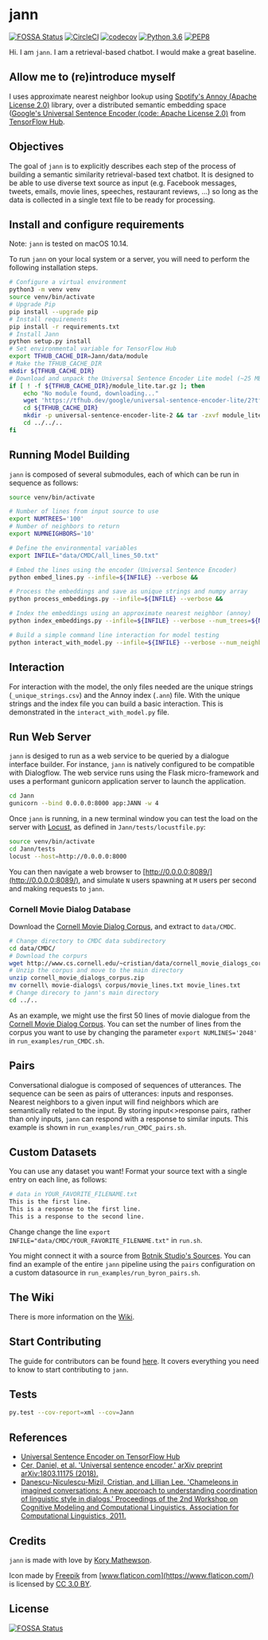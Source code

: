 # jann
[![FOSSA Status](https://app.fossa.io/api/projects/git%2Bgithub.com%2Fkorymath%2Fjann.svg?type=shield)](https://app.fossa.io/projects/git%2Bgithub.com%2Fkorymath%2Fjann?ref=badge_shield)
[![CircleCI](https://circleci.com/gh/korymath/jann.svg?style=svg)](https://circleci.com/gh/korymath/jann)
[![codecov](https://codecov.io/gh/korymath/jann/branch/master/graph/badge.svg)](https://codecov.io/gh/korymath/jann)
[![Python 3.6](https://img.shields.io/badge/python-3.6-blue.svg)](https://www.python.org/downloads/release/python-360/)
[![PEP8](https://img.shields.io/badge/code%20style-pep8-orange.svg)](https://www.python.org/dev/peps/pep-0008/)

Hi. I am `jann`. I am a retrieval-based chatbot. I would make a great baseline.

## Allow me to (re)introduce myself

I uses approximate nearest neighbor lookup using [Spotify's Annoy (Apache License 2.0)](https://github.com/spotify/annoy) library, over a distributed semantic embedding space ([Google's Universal Sentence Encoder (code: Apache License 2.0)](https://alpha.tfhub.dev/google/universal-sentence-encoder/2) from [TensorFlow Hub](https://www.tensorflow.org/hub/).

## Objectives

The goal of `jann` is to explicitly describes each step of the process of building a semantic similarity retrieval-based text chatbot. It is designed to be able to use diverse text source as input (e.g. Facebook messages, tweets, emails, movie lines, speeches, restaurant reviews, ...) so long as the data is collected in a single text file to be ready for processing.

## Install and configure requirements

Note: `jann` is tested on macOS 10.14.

To run `jann` on your local system or a server, you will need to perform the following installation steps.

```sh
# Configure a virtual environment
python3 -m venv venv
source venv/bin/activate
# Upgrade Pip
pip install --upgrade pip
# Install requirements
pip install -r requirements.txt
# Install Jann
python setup.py install
# Set environmental variable for TensorFlow Hub
export TFHUB_CACHE_DIR=Jann/data/module
# Make the TFHUB_CACHE_DIR
mkdir ${TFHUB_CACHE_DIR}
# Download and unpack the Universal Sentence Encoder Lite model (~25 MB)
if [ ! -f ${TFHUB_CACHE_DIR}/module_lite.tar.gz ]; then
    echo "No module found, downloading..."
    wget 'https://tfhub.dev/google/universal-sentence-encoder-lite/2?tf-hub-format=compressed' -O ${TFHUB_CACHE_DIR}/module_lite.tar.gz
    cd ${TFHUB_CACHE_DIR}
    mkdir -p universal-sentence-encoder-lite-2 && tar -zxvf module_lite.tar.gz -C universal-sentence-encoder-lite-2
    cd ../../..
fi
```

## Running Model Building

`jann` is composed of several submodules, each of which can be run in sequence as follows:

```sh
source venv/bin/activate

# Number of lines from input source to use
export NUMTREES='100'
# Number of neighbors to return
export NUMNEIGHBORS='10'

# Define the environmental variables
export INFILE="data/CMDC/all_lines_50.txt"

# Embed the lines using the encoder (Universal Sentence Encoder)
python embed_lines.py --infile=${INFILE} --verbose &&

# Process the embeddings and save as unique strings and numpy array
python process_embeddings.py --infile=${INFILE} --verbose &&

# Index the embeddings using an approximate nearest neighbor (annoy)
python index_embeddings.py --infile=${INFILE} --verbose --num_trees=${NUMTREES} &&

# Build a simple command line interaction for model testing
python interact_with_model.py --infile=${INFILE} --verbose --num_neighbors=${NUMNEIGHBORS}
```

## Interaction

For interaction with the model, the only files needed are the unique strings (`_unique_strings.csv`) and the Annoy index (`.ann`) file. With the unique strings and the index file you can build a basic interaction. This is demonstrated in the `interact_with_model.py` file.

## Run Web Server

`jann` is desiged to run as a web service to be queried by a dialogue interface builder. For instance, `jann` is natively configured to be compatible with Dialogflow. The web service runs using the Flask micro-framework and uses a performant gunicorn application server to launch the application.

```sh
cd Jann
gunicorn --bind 0.0.0.0:8000 app:JANN -w 4
```

Once `jann` is running, in a new terminal window you can test the load on the server with [Locust](https://locust.io/), as defined in `Jann/tests/locustfile.py`:

```sh
source venv/bin/activate
cd Jann/tests
locust --host=http://0.0.0.0:8000
```

You can then navigate a web browser to [http://0.0.0.0:8089/](http://0.0.0.0:8089/), and simulate `N` users spawning at `M` users per second and making requests to `jann`.

### Cornell Movie Dialog Database

Download the [Cornell Movie Dialog Corpus](http://www.cs.cornell.edu/~cristian/Cornell_Movie-Dialogs_Corpus.html), and extract to `data/CMDC`.

```sh
# Change directory to CMDC data subdirectory
cd data/CMDC/
# Download the corpurs
wget http://www.cs.cornell.edu/~cristian/data/cornell_movie_dialogs_corpus.zip
# Unzip the corpus and move to the main directory
unzip cornell_movie_dialogs_corpus.zip
mv cornell\ movie-dialogs\ corpus/movie_lines.txt movie_lines.txt
# Change direcory to jann's main directory
cd ../..
```

As an example, we might use the first 50 lines of movie dialogue from the [Cornell Movie Dialog Corpus](http://www.cs.cornell.edu/~cristian/Cornell_Movie-Dialogs_Corpus.html). You can set the number of lines from the corpus you want to use by changing the parameter `export NUMLINES='2048'` in `run_examples/run_CMDC.sh`.

## Pairs

Conversational dialogue is composed of sequences of utterances. The sequence can be seen as pairs of utterances: inputs and responses. Nearest neighbors to a given input will find neighbors which are semantically related to the input. By storing input<>response pairs, rather than only inputs, `jann` can respond with a response to similar inputs. This example is shown in `run_examples/run_CMDC_pairs.sh`.

## Custom Datasets

You can use any dataset you want! Format your source text with a single entry on each line, as follows:

```sh
# data in YOUR_FAVORITE_FILENAME.txt
This is the first line.
This is a response to the first line.
This is a response to the second line.
```

Change change the line `export INFILE="data/CMDC/YOUR_FAVORITE_FILENAME.txt"` in `run.sh`.

You might connect it with a source from [Botnik Studio's Sources](http://github.com/botnikstudios/sources). You can find an example of the entire `jann` pipeline using the `pairs` configuration on a custom datasource in `run_examples/run_byron_pairs.sh`.

## The Wiki

There is more information on the [Wiki](https://github.com/korymath/jann/wiki).

## Start Contributing
The guide for contributors can be found [here](https://github.com/korymath/jann/blob/master/CONTRIBUTING.md). It covers everything you need to know to start contributing to `jann`.

## Tests

```sh
py.test --cov-report=xml --cov=Jann
```

## References

* [Universal Sentence Encoder on TensorFlow Hub](https://tfhub.dev/google/universal-sentence-encoder-lite/2)
* [Cer, Daniel, et al. 'Universal sentence encoder.' arXiv preprint arXiv:1803.11175 (2018).](https://arxiv.org/abs/1803.11175)
* [Danescu-Niculescu-Mizil, Cristian, and Lillian Lee. 'Chameleons in imagined conversations: A new approach to understanding coordination of linguistic style in dialogs.' Proceedings of the 2nd Workshop on Cognitive Modeling and Computational Linguistics. Association for Computational Linguistics, 2011.](https://dl.acm.org/citation.cfm?id=2021105)

## Credits

`jann` is made with love by [Kory Mathewson](https://korymathewson.com).

Icon made by [Freepik](http://www.freepik.com) from [www.flaticon.com](https://www.flaticon.com/) is licensed by [CC 3.0 BY](http://creativecommons.org/licenses/by/3.0/).

## License
[![FOSSA Status](https://app.fossa.io/api/projects/git%2Bgithub.com%2Fkorymath%2Fjann.svg?type=large)](https://app.fossa.io/projects/git%2Bgithub.com%2Fkorymath%2Fjann?ref=badge_large)
